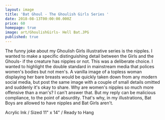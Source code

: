 ```yaml
---
layout: image
title: 'Bat Ghoul - The Ghoulish Girls Series '
date: 2018-08-13T00:00:00.000Z
price: 60
homepage: true
image: art/GhoulishGirls- Hell Bat.JPG
published: true
---
```


The funny joke about my Ghoulish Girls illustrative series is the nipples. I wanted to make a specific distinguishing detail between the Girls and the Ghouls- if the creature has nipples or not. This was a deliberate choice. I wanted to highlight the double standard in mainstream media that polices women's bodies but not men's. A vanilla image of a topless woman displaying her bare breasts would be quickly taken down from any modern social media, but post the same image with a couple of small details omitted and suddenly it's okay to share. Why are women's nipples so much more offensive than a man's? I can't answer that. But my reply can be malicious compliance, to the point of absurdity. That's why, in my illustrations, Bat Boys are allowed to have nipples and Bat Girls aren't.

Acrylic Ink / Sized 11" x 14" / Ready to Hang
